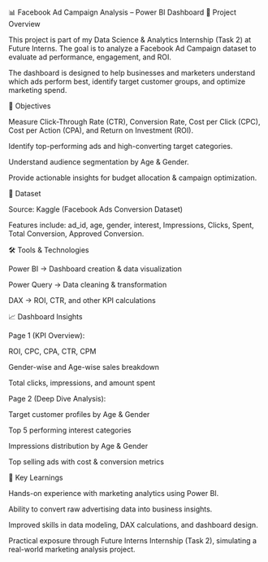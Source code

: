 📊 Facebook Ad Campaign Analysis – Power BI Dashboard
📌 Project Overview

This project is part of my Data Science & Analytics Internship (Task 2) at Future Interns. The goal is to analyze a Facebook Ad Campaign dataset to evaluate ad performance, engagement, and ROI.

The dashboard is designed to help businesses and marketers understand which ads perform best, identify target customer groups, and optimize marketing spend.

🎯 Objectives

Measure Click-Through Rate (CTR), Conversion Rate, Cost per Click (CPC), Cost per Action (CPA), and Return on Investment (ROI).

Identify top-performing ads and high-converting target categories.

Understand audience segmentation by Age & Gender.

Provide actionable insights for budget allocation & campaign optimization.

📂 Dataset

Source: Kaggle (Facebook Ads Conversion Dataset)

Features include: ad_id, age, gender, interest, Impressions, Clicks, Spent, Total Conversion, Approved Conversion.

🛠 Tools & Technologies

Power BI → Dashboard creation & data visualization

Power Query → Data cleaning & transformation

DAX → ROI, CTR, and other KPI calculations

📈 Dashboard Insights

Page 1 (KPI Overview):

ROI, CPC, CPA, CTR, CPM

Gender-wise and Age-wise sales breakdown

Total clicks, impressions, and amount spent

Page 2 (Deep Dive Analysis):

Target customer profiles by Age & Gender

Top 5 performing interest categories

Impressions distribution by Age & Gender

Top selling ads with cost & conversion metrics

🚀 Key Learnings

Hands-on experience with marketing analytics using Power BI.

Ability to convert raw advertising data into business insights.

Improved skills in data modeling, DAX calculations, and dashboard design.

Practical exposure through Future Interns Internship (Task 2), simulating a real-world marketing analysis project.
